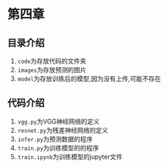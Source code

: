 # 第四章
## 目录介绍
1. `code`为存放代码的文件夹
2. `images`为存放预测的图片
3. `model`为存放训练后的模型,因为没有上传,可能不存在

## 代码介绍
1. `vgg.py`为VGG神经网络的定义
2. `resnet.py`为残差神经网络的定义
3. `infer.py`为预测数据的程序
4. `train.py`为训练模型的的程序
5. `train.ipynb`为训练模型的jupyter文件